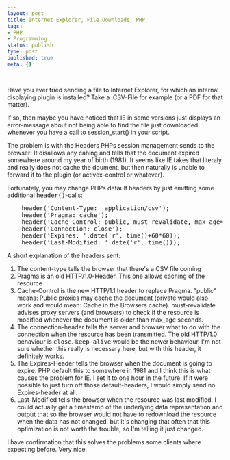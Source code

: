 ```yaml
---
layout: post
title: Internet Explorer, File Downloads, PHP
tags:
- PHP
- Programming
status: publish
type: post
published: true
meta: {}

---
```

<p>Have you ever tried sending a file to Internet Explorer, for which an internal displaying plugin is installed? Take a .CSV-File for example (or a PDF for that matter).</p>
<p>If so, then maybe you have noticed that IE in some versions just displays an error-message about not being able to find the file just downloaded whenever you have a call to session_start() in your script.</p>
<p>
The problem is with the Headers PHPs session management sends to the browser: It disallows any cahing and tells that the document expired somewhere around my year of birth (1981). It seems like IE takes that literaly and really does not cache the doument, but then naturally is unable to forward it to the plugin (or activex-control or whatever).</p>
<p>Fortunately, you may change PHPs default headers by just emitting some additional <tt>header()</tt>-calls:
</p>
<pre class="code">
    header('Content-Type:  application/csv');
    header('Pragma: cache');
    header('Cache-Control: public, must-revalidate, max-age=0');
    header('Connection: close');
    header('Expires: '.date('r', time()+60*60));
    header('Last-Modified: '.date('r', time()));
</pre>
<p>A short explanation of the headers sent:</p>
<ol>
 <li>The content-type tells the browser that there's a CSV file coming</li>
 <li>Pragma is an old HTTP/1.0-Header. This one allows caching of the resource</li>
 <li>Cache-Control is the new HTTP/1.1 header to replace Pragma. "public" means: Public proxies may cache the document (private would also work and would mean: Cache in the Browsers cache). must-revalidate advises proxy servers (and browsers) to check if the resource is modified whenever the document is older than max_age seconds.</li>
 <li>The connection-header tells the server and browser what to do with the connection when the resource has been transmitted. The old HTTP/1.0 behaviour is <tt>close</tt>. <tt>keep-alive</tt> would be the newer behaviour. I'm not sure whether this really is necessary here, but with this header, it definitely works.</li>
<li>The Expires-Header tells the browser when the document is going to expire. PHP default this to somewhere in 1981 and I think this is what causes the problem for IE. I set it to one hour in the future. If it were possible to just turn off those default-headers, I would simply send no Expires-header at all.</li>
<li>Last-Modified tells the browser when the resource was last modified. I could actually get a timestamp of the underlying data representation and output that so the browser would not have to redownload the resource when the data has not changed, but it's changing that often that this optimization is not worth the trouble, so I'm telling it just changed.</li>
</ol>
<p>I have confirmation that this solves the problems some clients where expecting before. Very nice.</p>
